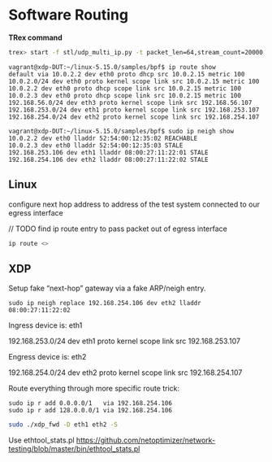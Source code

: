 # Software Routing

**TRex command**

```bash
trex> start -f stl/udp_multi_ip.py -t packet_len=64,stream_count=20000,port_count=1 --port 0 -m 100%
```


```
vagrant@xdp-DUT:~/linux-5.15.0/samples/bpf$ ip route show
default via 10.0.2.2 dev eth0 proto dhcp src 10.0.2.15 metric 100 
10.0.2.0/24 dev eth0 proto kernel scope link src 10.0.2.15 metric 100 
10.0.2.2 dev eth0 proto dhcp scope link src 10.0.2.15 metric 100 
10.0.2.3 dev eth0 proto dhcp scope link src 10.0.2.15 metric 100 
192.168.56.0/24 dev eth3 proto kernel scope link src 192.168.56.107 
192.168.253.0/24 dev eth1 proto kernel scope link src 192.168.253.107 
192.168.254.0/24 dev eth2 proto kernel scope link src 192.168.254.107 
```

```
vagrant@xdp-DUT:~/linux-5.15.0/samples/bpf$ sudo ip neigh show
10.0.2.2 dev eth0 lladdr 52:54:00:12:35:02 REACHABLE
10.0.2.3 dev eth0 lladdr 52:54:00:12:35:03 STALE
192.168.253.106 dev eth1 lladdr 08:00:27:11:22:01 STALE
192.168.254.106 dev eth2 lladdr 08:00:27:11:22:02 STALE
```

## Linux

configure next hop address to address of the test system connected to our egress interface

// TODO find ip route entry to pass packet out of egress interface
```bash
ip route <>
```

## XDP

Setup fake “next-hop” gateway via a fake ARP/neigh entry.

```
sudo ip neigh replace 192.168.254.106 dev eth2 lladdr 08:00:27:11:22:02
```

Ingress device is: eth1

192.168.253.0/24 dev eth1 proto kernel scope link src 192.168.253.107

Engress device is: eth2

192.168.254.0/24 dev eth2 proto kernel scope link src 192.168.254.107

Route everything through more specific route trick:

```
sudo ip r add 0.0.0.0/1   via 192.168.254.106
sudo ip r add 128.0.0.0/1 via 192.168.254.106
```


```bash
sudo ./xdp_fwd -D eth1 eth2 -S 
```


Use ethtool_stats.pl
https://github.com/netoptimizer/network-testing/blob/master/bin/ethtool_stats.pl